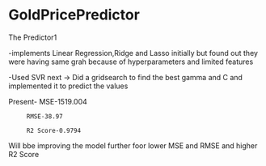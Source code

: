 # GoldPricePredictor

The Predictor1 

-implements Linear Regression,Ridge and Lasso initially but found out they were having same grah because of hyperparameters and limited features

-Used SVR next -> Did a gridsearch to find the best gamma and C and implemented it to  predict the values

Present- MSE-1519.004

         RMSE-38.97
         
         R2 Score-0.9794
         
Will bbe improving the model further foor lower MSE and RMSE and higher R2 Score
